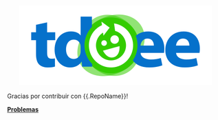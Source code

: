 <div align="center">
  <a hreg="//github.com/tdoee/Tdoee-Two">
    <img src="../assets/images/tdoee-prot-2.png">
  </a>
</div>

Gracias por contribuir con {{.RepoName}}!

[**Problemas**]()

